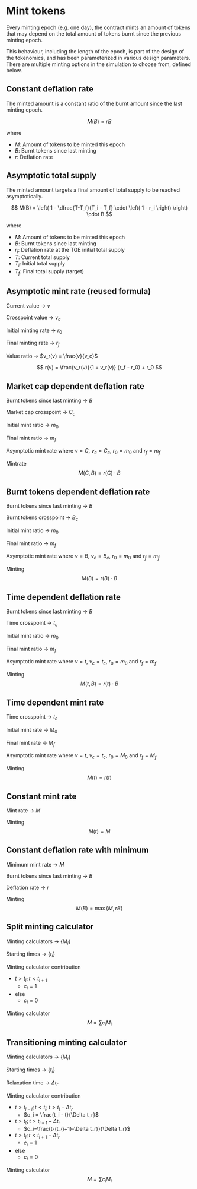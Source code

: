 # Mint tokens

Every minting epoch (e.g. one day), the contract mints an amount of tokens that may depend on the total amount of tokens burnt since the previous minting epoch.

This behaviour, including the length of the epoch, is part of the design of the tokenomics, and has been parameterized in various design parameters. There are multiple minting options in the simulation to choose from, defined below.

## Constant deflation rate

The minted amount is a constant ratio of the burnt amount since the last minting epoch.

$$
M(B) = r B
$$

where
 * $M$: Amount of tokens to be minted this epoch
 * $B$: Burnt tokens since last minting
 * $r$: Deflation rate


## Asymptotic total supply

The minted amount targets a final amount of total supply to be reached asymptotically.

$$
M(B) = \left( 1 - \dfrac{T-T_f}{T_i - T_f} \cdot \left( 1 - r_i \right) \right) \cdot B
$$

where
 * $M$: Amount of tokens to be minted this epoch
 * $B$: Burnt tokens since last minting
 * $r_i$: Deflation rate at the TGE initial total supply
 * $T$: Current total supply
 * $T_i$: Initial total supply
 * $T_f$: Final total supply (target)
## Asymptotic mint rate (reused formula)

Current value -> $v$

Crosspoint value -> $v_c$

Initial minting rate -> $r_0$

Final minting rate -> $r_f$

Value ratio -> $v_r(v) = \frac{v}{v_c}$

$$
r(v) = \frac{v_r(v)}{1 + v_r(v)} (r_f - r_0) + r_0
$$

## Market cap dependent deflation rate

Burnt tokens since last minting -> $B$

Market cap crosspoint -> $C_c$

Initial mint ratio -> $m_0$

Final mint ratio -> $m_f$

Asymptotic mint rate where $v = C$, $v_c = C_c$, $r_0 = m_0$ and $r_f = m_f$

Mintrate
$$
M(C,B) = r(C)\cdot B
$$

## Burnt tokens dependent deflation rate

Burnt tokens since last minting -> $B$

Burnt tokens crosspoint -> $B_c$

Initial mint ratio -> $m_0$

Final mint ratio -> $m_f$

Asymptotic mint rate where $v = B$, $v_c = B_c$, $r_0 = m_0$ and $r_f = m_f$

Minting
$$
M(B) = r(B) \cdot B
$$

## Time dependent deflation rate

Burnt tokens since last minting -> $B$

Time crosspoint -> $t_c$

Initial mint ratio -> $m_0$

Final mint ratio -> $m_f$

Asymptotic mint rate where $v = t$, $v_c = t_c$, $r_0 = m_0$ and $r_f = m_f$

Minting
$$
M(t,B) = r(t) \cdot B
$$

## Time dependent mint rate

Time crosspoint -> $t_c$

Initial mint rate -> $M_0$

Final mint rate -> $M_f$

Asymptotic mint rate where $v=t$, $v_c = t_c$, $r_0 = M_0$ and $r_f = M_f$

Minting
$$
M(t) = r(t)
$$

## Constant mint rate

Mint rate -> $M$

Minting
$$
M(t) = M
$$

## Constant deflation rate with minimum

Minimum mint rate -> $M$

Burnt tokens since last minting -> $B$

Deflation rate -> $r$

Minting
$$
M(B) = \max \{M, rB\}
$$

## Split minting calculator

Minting calculators -> $\{M_i\}$

Starting times -> $\{t_i\}$

Minting calculator contribution
- $t > t_i ; t < t_{i+1}$
	- $c_i = 1$
- else
	- $c_i = 0$

Minting calculator
$$
M = \sum c_iM_i
$$

## Transitioning minting calculator

Minting calculators -> $\{M_i\}$

Starting times -> $\{t_i\}$

Relaxation time -> $\Delta t_r$

Minting calculator contribution

- $t > t_{i-i}; t < t_i; t > t_i - \Delta t_r$
	- $c_i = \frac{t_i - t}{\Delta t_r}$
- $t > t_t;t > t_{i+1} - \Delta t_r$
	- $c_i=\frac{t-(t_{i+1}-\Delta t_r)}{\Delta t_r}$
- $t > t_i;t<t_{i+1}-\Delta t_r$
	- $c_i=1$
- else
	- $c_i=0$

Minting calculator
$$
M = \sum c_iM_i
$$
